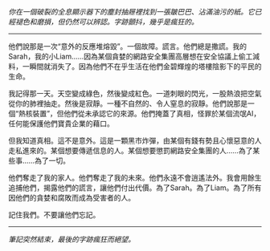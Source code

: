_你在一個破裂的全息顯示器下的塵封抽屜裡找到一張皺巴巴、沾滿油污的紙。它已經褪色和磨損，但仍然可以辨認。字跡顫抖，幾乎是瘋狂的。_

---

他們說那是一次“意外的反應堆熔毀”。一個故障。謊言。他們總是撒謊。我的Sarah，我的小Liam……因為某個貪婪的網路安全集團高層想在安全協議上偷工減料，一瞬間就消失了。因為他們不在乎生活在他們金碧輝煌的塔樓陰影下的平民的生命。

我記得那一天。天空變成綠色，然後變成紅色。一道刺眼的閃光，一股熱浪把空氣從你的肺裡抽走。然後是寂靜。一種不自然的、令人窒息的寂靜。他們說那是一個“熱核裝置”，但他們從未承認它的來源。他們掩蓋了真相，怪罪於某個流氓AI，任何能保護他們寶貴企業的藉口。

但我知道真相。這不是意外。這是一顆黑市炸彈，由某個有錢有勢且心懷惡意的人走私進來的。某個想要傳遞信息的人。某個想要懲罰網路安全集團的人……為了某些事……為了一切。

他們奪走了我的家人。他們奪走了我的未來。他們永遠不會逍遙法外。我會用餘生追捕他們，揭露他們的謊言，讓他們付出代價。為了Sarah。為了Liam。為了所有因他們的貪婪和腐敗而成為受害者的人。

記住我們。不要讓他們忘記。

---

_筆記突然結束，最後的字跡瘋狂而絕望。_
